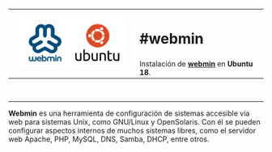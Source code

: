  <table width="100%" border="0" cellpadding="4" cellspacing="4">
  <tr>
    <td width="50%" rowspan="2" align="center" valign="middle"><a href="https://www.webmin.com/" target="_blank"><img src="https://github.com/midiam1/Webmin/blob/main/img/webmin.png" width="90%" height="90%"/></a></td>
    <td><h1>#webmin</h1></td>
  </tr>
  <tr>
    <td>Instalación de <strong><a href="https://www.webmin.com/" title="Ir a ..." target="_blank">webmin</a></strong> en <strong>Ubuntu 18</strong>.</td>
  </tr>
</table>
<p>&nbsp;</p>
<hr/>

<strong>Webmin</strong> es una herramienta de configuración de sistemas accesible vía web para sistemas Unix, como GNU/Linux y OpenSolaris. Con él se pueden configurar aspectos internos de muchos sistemas libres, como el servidor web Apache, PHP, MySQL, DNS, Samba, DHCP, entre otros.
